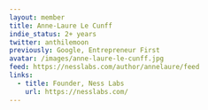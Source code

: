 ```yaml
---
layout: member
title: Anne-Laure Le Cunff
indie_status: 2+ years
twitter: anthilemoon
previously: Google, Entrepreneur First
avatar: /images/anne-laure-le-cunff.jpg
feed: https://nesslabs.com/author/annelaure/feed
links:
  - title: Founder, Ness Labs
    url: https://nesslabs.com/
---
```

